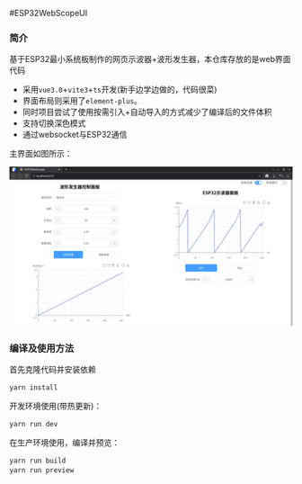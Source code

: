 #ESP32WebScopeUI

### 简介

基于ESP32最小系统板制作的网页示波器+波形发生器，本仓库存放的是web界面代码

- 采用`vue3.0`+`vite3`+`ts`开发(新手边学边做的，代码很菜)
- 界面布局则采用了`element-plus`。
- 同时项目尝试了使用按需引入+自动导入的方式减少了编译后的文件体积
- 支持切换深色模式
- 通过websocket与ESP32通信

主界面如图所示：

![overview](./image/overview.png)

### 编译及使用方法

首先克隆代码并安装依赖

```bash
yarn install
```

开发环境使用(带热更新)：

```bash
yarn run dev
```

在生产环境使用，编译并预览：

```bash
yarn run build
yarn run preview
```